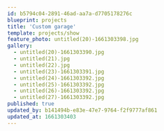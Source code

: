 ```yaml
---
id: b5794c04-2891-46ad-aa7a-d7705178276c
blueprint: projects
title: 'Custom garage'
template: projects/show
feature_photo: untitled(20)-1661303398.jpg
gallery:
  - untitled(20)-1661303390.jpg
  - untitled(21).jpg
  - untitled(22).jpg
  - untitled(23)-1661303391.jpg
  - untitled(24)-1661303392.jpg
  - untitled(25)-1661303392.jpg
  - untitled(26)-1661303392.jpg
  - untitled(27)-1661303392.jpg
published: true
updated_by: b141494b-e83e-47e7-9764-f2f9777af861
updated_at: 1661303403
---
```

